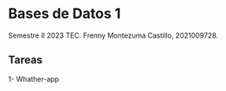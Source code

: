 Bases de Datos 1
================

Semestre II 2023 TEC.
Frenny Montezuma Castillo, 2021009728.

## Tareas 

1- Whather-app
